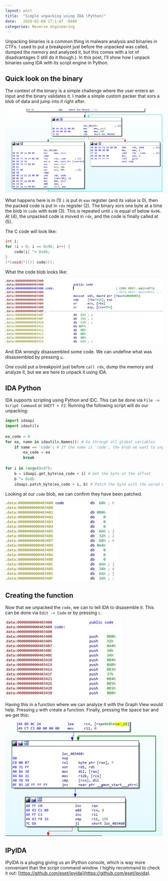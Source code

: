```yaml
---
layout: post
title:  "Simple unpacking using IDA (Python)"
date:   2020-02-09 17:1:47 -0400
categories: Reverse engineering
---
```

Unpacking binaries is a common thing in malware analysis and binaries in CTFs. I used to put a breakpoint just before the unpacked was called, dumped the memory and analyzed it, but this comes with a lot of disadvantages (I still do it though.). In this post, I'll show how I unpack binaries using IDA with its script engine in Python.

## Quick look on the binary
The context of the binary is a simple challenge where the user enters an input and the binary validates it. I made a simple custom packer that xors a blob of data and jump into it right after.

![Loop of unpacking](/assets/unpacking/loop.png)

What happens here is in (1) `i` is put in `eax` register (and its value is 0), then the packed code is put in `rdx` register (2). The binary xors one byte at a time the blob in `code` with `0x0B` (3). This is repeated until `i` is equal of below `0x96`. At (4), the unpacked code is moved in `rdx`, and the code is finally called at (5).

The C code will look like:
``` c
int i;
for (i = 0; i <= 0x96; i++) {
	code[i] ^= 0x0b;
}
(*(void(*)()) code)();
```

What the code blob looks like:

![Code blob](/assets/unpacking/code.png)

And IDA wrongly disassembled some code. We can undefine what was disassembled by pressing `u`.

One could put a breakpoint just before `call rdx`, dump the memory and analyze it, but we are here to unpack it using IDA.

## IDA Python

IDA supports scripting using Python and IDC. This can be done via `File -> Script Command` or `SHIFT + F2`.
Running the following script will do our unpacking:

``` python
import idaapi
import idautils

ea_code = 0
for ea, name in idautils.Names(): # Go through all global variables
	if name == 'code': # If the name is 'code', the blob we want to unpack
		ea_code = ea
		break

for i in range(0x97):
	b = idaapi.get_byte(ea_code + i) # Get the byte at the offset
	b ^= 0x0b
	idaapi.patch_byte(ea_code + i, b) # Patch the byte with the xored one
```

Looking at our `code` blob, we can confirm they have been patched.

![Patched code](/assets/unpacking/patched.png)

## Creating the function
Now that we unpacked the `code`, we can to tell IDA to disasemble it. This can be done via `Edit -> Code` or by pressing `c`.

![Diassembly of patched code](/assets/unpacking/patched_disassembly.png)

Having this in a function where we can analyze it with the Graph View would help. Pressing `p` with create a function. Finally, pressing the space bar and we get this:

![Created function graph](/assets/unpacking/graph.png)


## IPyIDA
IPyIDA is a pluging giving us an IPython console, which is way more conveniant than the script command window.
I highly recommand to check it out: [https://github.com/eset/ipyida](https://github.com/eset/ipyida).
